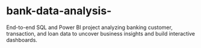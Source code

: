 # bank-data-analysis-
End-to-end SQL and Power BI project analyzing banking customer, transaction, and loan data to uncover business insights and build interactive dashboards.
